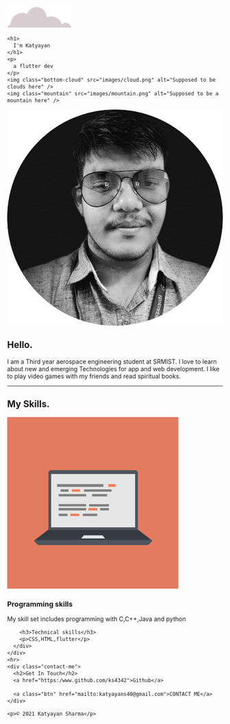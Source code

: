 <!DOCTYPE html>
<html>

<head>
  <meta charset="utf-8" />

  <title>Katyayan Sharma</title>
  <link rel="stylesheet" href="css/styles.css">
  <link rel="icon" href="favicon.ico" />

  <link rel="preconnect" href="https://fonts.gstatic.com">
  <link href="https://fonts.googleapis.com/css2?family=Merriweather:wght@300&family=Montserrat:wght@300&family=Pacifico&display=swap" rel="stylesheet">

<body>
  <div class="top-container">
    <img class="top-cloud" src="images/cloud.png" alt="Supposed to be clouds here" />


    <h1>
      I'm Katyayan
    </h1>
    <p>
      a flutter dev
    </p>
    <img class="bottom-cloud" src="images/cloud.png" alt="Supposed to be clouds here" />
    <img class="mountain" src="images/mountain.png" alt="Supposed to be a mountain here" />
  </div>
  <div class="middle-container">
    <div class="profile">
      <img class="mypic" src="1.png" alt="My img">
      <h2>Hello.</h2>
      <p>I am a Third year aerospace engineering student at SRMIST. I love to learn about new and emerging Technologies for app and web development. I like to play video games with my friends and read spiritual books. </p>
    </div>
    <hr>
    <div class="skills">
      <h2>My Skills.</h2>
      <div class="skill-row1">
        <img class="" src="images/computer.png" alt="">
        <h3>Programming skills</h3>
        <p>My skill set includes programming with C,C++,Java and python</p>
      </div>
      <div class="skill-row">

        <h3>Technical skills</h3>
        <p>CSS,HTML,flutter</p>
      </div>
    </div>
    <hr>
    <div class="contact-me">
      <h2>Get In Touch</h2>
      <a href="https:/www.github.com/ks4342">Github</a>

      <a class="btn" href="mailto:katyayans40@gmail.com">CONTACT ME</a>
    </div>
  </div>


  <div class="bottom-container">

    <p>© 2021 Katyayan Sharma</p>
  </div>


</body>
</head>

</html>
